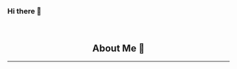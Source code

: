 
<h3 align="left">Hi there 👋</h3>

<br>

<h2 align="center">About Me 🚀</h2>
<hr>


<!--
<h3  align="center"> Hi there, I'm Ali Tahir 👋 <br><br>
Computer Science Student | Flutter Developer | Python <h3>
<hr>
<h6>🌱 I’m currently learning Flutter App Development and Databases</h6>

<br>

### How to reach me:
<a href="https://www.linkedin.com/in/ali-tahir-948454248/" target="blank"><img align="center" src="https://raw.githubusercontent.com/rahuldkjain/github-profile-readme-generator/master/src/images/icons/Social/linked-in-alt.svg" alt="ali-tahir-948454248/" height="30" width="40" /></a>
<a href="https://www.instagram.com/alitahir_10/" target="blank"><img align="center" src="https://raw.githubusercontent.com/rahuldkjain/github-profile-readme-generator/master/src/images/icons/Social/instagram.svg" alt="alitahir_10/" height="30" width="40" /></a>
</h4>

<br>

### Languages: 
<p align="left">
<a href="https://www.cprogramming.com/" target="_blank" rel="noreferrer"> <img src="https://raw.githubusercontent.com/devicons/devicon/master/icons/c/c-original.svg" alt="c" width="40" height="40"/></a>
<a href="https://isocpp.org/" target="_blank" rel="noreferrer"> <img src="https://raw.githubusercontent.com/devicons/devicon/master/icons/cplusplus/cplusplus-original.svg" alt="cplusplus" width="40" height="40"/></a>
<a href="https://www.python.org" target="_blank" rel="noreferrer"> <img src="https://raw.githubusercontent.com/devicons/devicon/master/icons/python/python-original.svg" alt="python" width="40" height="40"/> </a>
<a href="https://www.java.com" target="_blank" rel="noreferrer"> <img src="https://raw.githubusercontent.com/devicons/devicon/master/icons/java/java-original.svg" alt="java" width="40" height="40"/></a>
<a href="https://www.dart.dev/" target="_blank" rel="noreferrer"> <img src="https://upload.wikimedia.org/wikipedia/commons/7/7e/Dart-logo.png" alt="dart" width="32" height="32"/> </a>
<a href="https://www.mysql.com/" target="_blank" rel="noreferrer"> <img src="https://raw.githubusercontent.com/devicons/devicon/master/icons/mysql/mysql-original-wordmark.svg" alt="mysql" width="40" height="40"/> </a>
</p>

<br>

### Operating System: 

<a href="https://www.microsoft.com/en-us/windows?r=1" target="_blank" rel="noreferrer"> <img src="https://img.icons8.com/fluency/512/windows-11.png" alt="windows11" width="40" height="40"/> </a>

<br>

### GitHub Trophies:
[![trophy](https://github-profile-trophy.vercel.app/?username=itsAliTahir&theme=radical)](https://github.com/ryo-ma/github-profile-trophy)

<br>

### GitHub Stats:
![](https://github-readme-stats.vercel.app/api?username=itsAliTahir&theme=dark&hide_border=false&include_all_commits=false&count_private=false)<br/>
![](https://github-readme-streak-stats.herokuapp.com/?user=itsAliTahir&theme=dark&hide_border=false)<br/>
![](https://github-readme-streak-stats.herokuapp.com/username=itsAliTahir&theme=dark&hide_border=false&include_all_commits=false&count_private=false&layout=compact)



**itsAliTahir/itsAliTahir** is a ✨ _special_ ✨ repository because its `README.md` (this file) appears on your GitHub profile.
-->
